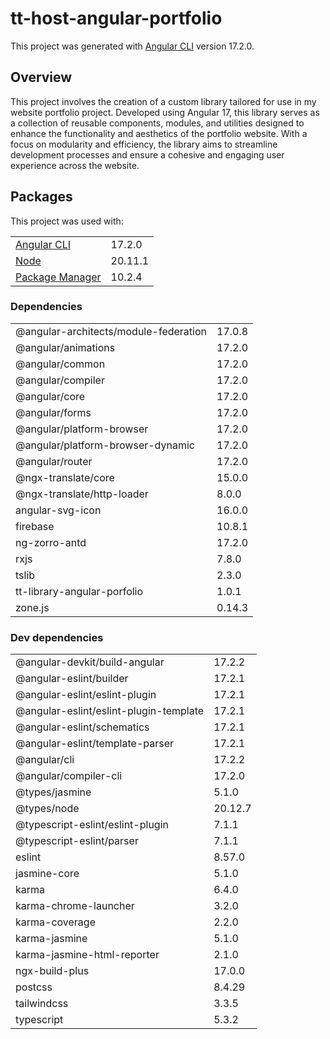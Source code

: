 # tt-host-angular-portfolio

This project was generated with [Angular CLI](https://github.com/angular/angular-cli) version 17.2.0.

## Overview

This project involves the creation of a custom library tailored for use in my website portfolio project. Developed using Angular 17, this library serves as a collection of reusable components, modules, and utilities designed to enhance the functionality and aesthetics of the portfolio website. With a focus on modularity and efficiency, the library aims to streamline development processes and ensure a cohesive and engaging user experience across the website.

## Packages

This project was used with:

|                                                       |         |
| ----------------------------------------------------- | ------- |
| [Angular CLI](https://github.com/angular/angular-cli) | 17.2.0  |
| [Node](https://nodejs.org/)                           | 20.11.1 |
| [Package Manager](https://www.npmjs.com/package/npm)  | 10.2.4  |

### Dependencies

|                                       |        |
| ------------------------------------- | ------ |
| @angular-architects/module-federation | 17.0.8 |
| @angular/animations                   | 17.2.0 |
| @angular/common                       | 17.2.0 |
| @angular/compiler                     | 17.2.0 |
| @angular/core                         | 17.2.0 |
| @angular/forms                        | 17.2.0 |
| @angular/platform-browser             | 17.2.0 |
| @angular/platform-browser-dynamic     | 17.2.0 |
| @angular/router                       | 17.2.0 |
| @ngx-translate/core                   | 15.0.0 |
| @ngx-translate/http-loader            | 8.0.0  |
| angular-svg-icon                      | 16.0.0 |
| firebase                              | 10.8.1 |
| ng-zorro-antd                         | 17.2.0 |
| rxjs                                  | 7.8.0  |
| tslib                                 | 2.3.0  |
| tt-library-angular-porfolio           | 1.0.1  |
| zone.js                               | 0.14.3 |

### Dev dependencies

|                                        |         |
| -------------------------------------- | ------- |
| @angular-devkit/build-angular          | 17.2.2  |
| @angular-eslint/builder                | 17.2.1  |
| @angular-eslint/eslint-plugin          | 17.2.1  |
| @angular-eslint/eslint-plugin-template | 17.2.1  |
| @angular-eslint/schematics             | 17.2.1  |
| @angular-eslint/template-parser        | 17.2.1  |
| @angular/cli                           | 17.2.2  |
| @angular/compiler-cli                  | 17.2.0  |
| @types/jasmine                         | 5.1.0   |
| @types/node                            | 20.12.7 |
| @typescript-eslint/eslint-plugin       | 7.1.1   |
| @typescript-eslint/parser              | 7.1.1   |
| eslint                                 | 8.57.0  |
| jasmine-core                           | 5.1.0   |
| karma                                  | 6.4.0   |
| karma-chrome-launcher                  | 3.2.0   |
| karma-coverage                         | 2.2.0   |
| karma-jasmine                          | 5.1.0   |
| karma-jasmine-html-reporter            | 2.1.0   |
| ngx-build-plus                         | 17.0.0  |
| postcss                                | 8.4.29  |
| tailwindcss                            | 3.3.5   |
| typescript                             | 5.3.2   |
